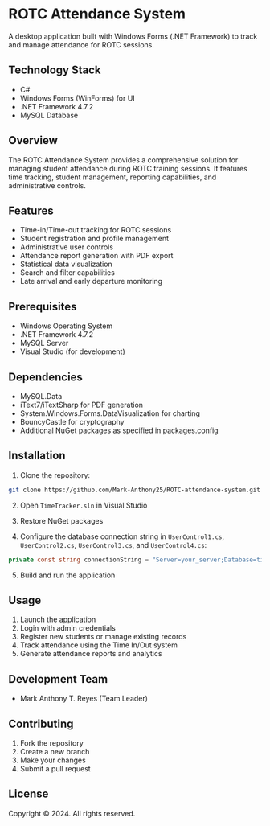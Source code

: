 # ROTC Attendance System

A desktop application built with Windows Forms (.NET Framework) to track and manage attendance for ROTC sessions.

## Technology Stack
- C#
- Windows Forms (WinForms) for UI
- .NET Framework 4.7.2
- MySQL Database

## Overview

The ROTC Attendance System provides a comprehensive solution for managing student attendance during ROTC training sessions. It features time tracking, student management, reporting capabilities, and administrative controls.

## Features

- Time-in/Time-out tracking for ROTC sessions
- Student registration and profile management 
- Administrative user controls
- Attendance report generation with PDF export
- Statistical data visualization
- Search and filter capabilities
- Late arrival and early departure monitoring

## Prerequisites

- Windows Operating System
- .NET Framework 4.7.2
- MySQL Server
- Visual Studio (for development)

## Dependencies

- MySQL.Data
- iText7/iTextSharp for PDF generation
- System.Windows.Forms.DataVisualization for charting
- BouncyCastle for cryptography
- Additional NuGet packages as specified in packages.config

## Installation

1. Clone the repository:
```sh
git clone https://github.com/Mark-Anthony25/ROTC-attendance-system.git
```

2. Open `TimeTracker.sln` in Visual Studio

3. Restore NuGet packages

4. Configure the database connection string in `UserControl1.cs`, `UserControl2.cs`, `UserControl3.cs`, and `UserControl4.cs`:
```cs
private const string connectionString = "Server=your_server;Database=timetracker;Uid=your_username;Pwd=your_password;";
```

5. Build and run the application

## Usage

1. Launch the application
2. Login with admin credentials
3. Register new students or manage existing records
4. Track attendance using the Time In/Out system
5. Generate attendance reports and analytics

## Development Team

- Mark Anthony T. Reyes (Team Leader)


## Contributing

1. Fork the repository
2. Create a new branch
3. Make your changes
4. Submit a pull request

## License

Copyright © 2024. All rights reserved.
